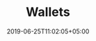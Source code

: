 ---
title: "Wallets"
date: 2019-06-25T11:02:05+05:00
icon: "ti-wallet"
description: "Store your NTBC, your way"
type : "pages"
---